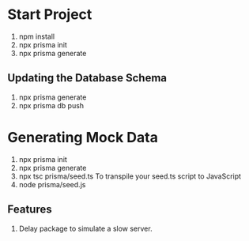 # Start Project

1. npm install
2. npx prisma init
3. npx prisma generate

## Updating the Database Schema

1. npx prisma generate
2. npx prisma db push

# Generating Mock Data

1. npx prisma init
2. npx prisma generate
3. npx tsc prisma/seed.ts
   To transpile your seed.ts script to JavaScript
4. node prisma/seed.js

## Features

1. Delay package to simulate a slow server.

